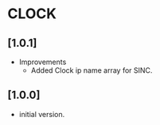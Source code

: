 # CLOCK

## [1.0.1]

- Improvements
  - Added Clock ip name array for SINC.

## [1.0.0]

- initial version.
